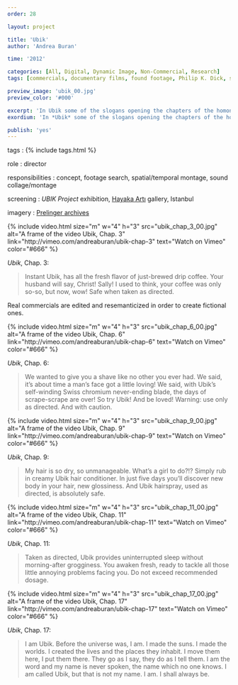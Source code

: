 ```yaml
---
order: 28

layout: project

title: 'Ubik'
author: 'Andrea Buran'

time: '2012'

categories: [All, Digital, Dynamic Image, Non-Commercial, Research]
tags: [commercials, documentary films, found footage, Philip K. Dick, science fiction]

preview_image: 'ubik_00.jpg'
preview_color: '#000'

excerpt: 'In Ubik some of the slogans opening the chapters of the homonymous science fiction novel by Philp K. Dick are recreated using ’50 and ’60 American commercials and documentary films as footage.'
exordium: 'In *Ubik* some of the slogans opening the chapters of the homonymous science fiction novel by Philp K. Dick are recreated using ’50 and ’60 American commercial and documentary footage.'

publish: 'yes'
---
```


tags
: {% include tags.html %}

role
: director

responsibilities
: concept, footage search, spatial/temporal montage, sound collage/montage

screening
: *UBIK Project* exhibition, [Hayaka Artı](http://www.hayakaarti.com/en/ "Hayaka Artı gallery, Istanbul") gallery, Istanbul

imagery
: [Prelinger archives](http://www.archive.org/browse.php?field=subject&mediatype=movies&collection=prelinger "Prelinger archives on Internet Archive")

<div class="figures">
    {% include video.html
        size="m"
        w="4" h="3"
        src="ubik_chap_3_00.jpg"
        alt="A frame of the video Ubik, Chap. 3"
        link="http://vimeo.com/andreaburan/ubik-chap-3"
        text="Watch on Vimeo"
        color="#666"
    %}
</div>

*Ubik*, Chap. 3:

> Instant Ubik, has all the fresh flavor of just-brewed drip coffee. Your husband will say, Christ! Sally! I used to think, your coffee was only so-so, but now, wow! Safe when taken as directed.

Real commercials are edited and resemanticized in order to create fictional ones.

<div class="figures">
    {% include video.html
        size="m"
        w="4" h="3"
        src="ubik_chap_6_00.jpg"
        alt="A frame of the video Ubik, Chap. 6"
        link="http://vimeo.com/andreaburan/ubik-chap-6"
        text="Watch on Vimeo"
        color="#666"
    %}
</div>

*Ubik*, Chap. 6:

> We wanted to give you a shave like no other you ever had. We said, it’s about time a man’s face got a little loving! We said, with Ubik’s self-winding Swiss chromium never-ending blade, the days of scrape-scrape are over! So try Ubik! And be loved! Warning: use only as directed. And with caution.

<div class="figures">
    {% include video.html
        size="m"
        w="4" h="3"
        src="ubik_chap_9_00.jpg"
        alt="A frame of the video Ubik, Chap. 9"
        link="http://vimeo.com/andreaburan/ubik-chap-9"
        text="Watch on Vimeo"
        color="#666"
    %}
</div>

*Ubik*, Chap. 9:

> My hair is so dry, so unmanageable. What’s a girl to do?!? Simply rub in creamy Ubik hair conditioner. In just five days you’ll discover new body in your hair, new glossiness. And Ubik hairspray, used as directed, is absolutely safe.

<div class="figures">
    {% include video.html
        size="m"
        w="4" h="3"
        src="ubik_chap_11_00.jpg"
        alt="A frame of the video Ubik, Chap. 11"
        link="http://vimeo.com/andreaburan/ubik-chap-11"
        text="Watch on Vimeo"
        color="#666"
    %}
</div>

*Ubik*, Chap. 11:

> Taken as directed, Ubik provides uninterrupted sleep without morning-after grogginess. You awaken fresh, ready to tackle all those little annoying problems facing you. Do not exceed recommended dosage.

<div class="figures">
    {% include video.html
        size="m"
        w="4" h="3"
        src="ubik_chap_17_00.jpg"
        alt="A frame of the video Ubik, Chap. 17"
        link="http://vimeo.com/andreaburan/ubik-chap-17"
        text="Watch on Vimeo"
        color="#666"
    %}
</div>

*Ubik*, Chap. 17:

> I am Ubik. Before the universe was, I am. I made the suns. I made the worlds. I created the lives and the places they inhabit. I move them here, I put them there. They go as I say, they do as I tell them. I am the word and my name is never spoken, the name which no one knows. I am called Ubik, but that is not my name. I am. I shall always be.
